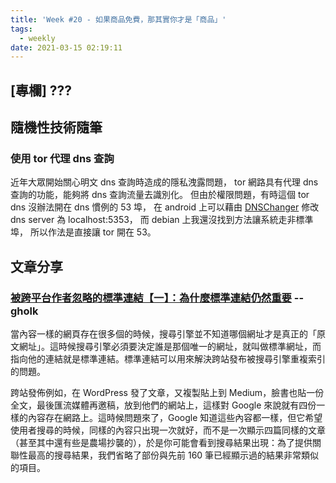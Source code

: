 ```yaml
---
title: 'Week #20 - 如果商品免費，那其實你才是「商品」'
tags:
  - weekly
date: 2021-03-15 02:19:11
---
```


## [專欄] ???

## 隨機性技術隨筆

### 使用 tor 代理 dns 查詢
近年大眾開始關心明文 dns 查詢時造成的隱私洩露問題，
tor 網路具有代理 dns 查詢的功能，能夠將 dns 查詢流量去識別化。
但由於權限問題，有時這個 tor dns 沒辦法開在 dns 慣例的 53 埠，
在 android 上可以藉由 [DNSChanger] 修改 dns server 為 localhost:5353，
而 debian 上我還沒找到方法讓系統走非標準埠，
所以作法是直接讓 tor 開在 53。

[DNSChanger]: https://play.google.com/store/apps/details?id=com.frostnerd.dnschanger

## 文章分享

### [被跨平台作者忽略的標準連結【一】：為什麼標準連結仍然重要](https://leafwind.tw/2018/10/13/why-canonical-link-is-still-important/#%E9%82%A3%E4%BB%80%E9%BA%BC%E6%98%AF%E6%A8%99%E6%BA%96%E9%80%A3%E7%B5%90%EF%BC%88Canonical_Link%EF%BC%89%EF%BC%9F) -- gholk
當內容一樣的網頁存在很多個的時候，搜尋引擎並不知道哪個網址才是真正的「原文網址」。這時候搜尋引擎必須要決定誰是那個唯一的網址，就叫做標準網址，而指向他的連結就是標準連結。標準連結可以用來解決跨站發布被搜尋引擎重複索引的問題。

跨站發佈例如，在 WordPress 發了文章，又複製貼上到 Medium，臉書也貼一份全文，最後匯流媒體再邀稿，放到他們的網站上，這樣對 Google 來說就有四份一樣的內容存在網路上。這時候問題來了，Google 知道這些內容都一樣，但它希望使用者搜尋的時候，同樣的內容只出現一次就好，而不是一次顯示四篇同樣的文章（甚至其中還有些是農場抄襲的），於是你可能會看到搜尋結果出現：為了提供關聯性最高的搜尋結果，我們省略了部份與先前 160 筆已經顯示過的結果非常類似的項目。

